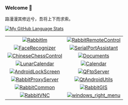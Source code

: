 ### Welcome 👋

路漫漫其修远兮，吾将上下而求索。

[![My GitHub Language Stats](https://github-readme-stats.vercel.app/api?username=KangLin&show_icons=true&count_private=true&theme=tokyonight&hide_border=true)](https://github.com/KangLin)

|      |      |
|:----:|:----:|
|[![RabbitIm](https://github-readme-stats.vercel.app/api/pin/?username=KangLin&repo=RabbitIm)](https://github.com/KangLin/RabbitIm)|[![RabbitRemoteControl](https://github-readme-stats.vercel.app/api/pin/?username=KangLin&repo=RabbitRemoteControl)](https://github.com/KangLin/RabbitRemoteControl)|
|[![FaceRecognizer](https://github-readme-stats.vercel.app/api/pin/?username=KangLin&repo=FaceRecognizer)](https://github.com/KangLin/FaceRecognizer)|[![SerialPortAssistant](https://github-readme-stats.vercel.app/api/pin/?username=KangLin&repo=SerialPortAssistant)](https://github.com/KangLin/SerialPortAssistant)|
|[![ChineseChessControl](https://github-readme-stats.vercel.app/api/pin/?username=KangLin&repo=ChineseChessControl)](https://github.com/KangLin/ChineseChessControl)|[![Documents](https://github-readme-stats.vercel.app/api/pin/?username=KangLin&repo=Documents)](https://github.com/KangLin/Documents)|
|[![LunarCalendar](https://github-readme-stats.vercel.app/api/pin/?username=KangLin&repo=LunarCalendar)](https://github.com/KangLin/LunarCalendar)|[![Calendar](https://github-readme-stats.vercel.app/api/pin/?username=KangLin&repo=Calendar)](https://github.com/KangLin/Calendar)|
|[![AndroidLockScreen](https://github-readme-stats.vercel.app/api/pin/?username=KangLin&repo=AndroidLockScreen)](https://github.com/KangLin/AndroidLockScreen)|[![QFtpServer](https://github-readme-stats.vercel.app/api/pin/?username=KangLin&repo=QFtpServer)](https://github.com/KangLin/QFtpServer)|
|[![RabbitProxyServer](https://github-readme-stats.vercel.app/api/pin/?username=KangLin&repo=RabbitProxyServer)](https://github.com/KangLin/RabbitProxyServer)|[![QtAndroidUtils](https://github-readme-stats.vercel.app/api/pin/?username=KangLin&repo=QtAndroidUtils)](https://github.com/KangLin/QtAndroidUtils)|
|[![RabbitCommon](https://github-readme-stats.vercel.app/api/pin/?username=KangLin&repo=RabbitCommon)](https://github.com/KangLin/RabbitCommon)|[![RabbitGIS](https://github-readme-stats.vercel.app/api/pin/?username=KangLin&repo=RabbitGIS)](https://github.com/KangLin/RabbitGIS)|
|[![RabbitVNC](https://github-readme-stats.vercel.app/api/pin/?username=KangLin&repo=RabbitVNC)](https://github.com/KangLin/RabbitVNC)|[![windows_right_menu](https://github-readme-stats.vercel.app/api/pin/?username=KangLin&repo=windows_right_menu)](https://github.com/KangLin/windows_right_menu)|






<!--

[![My GitHub Language Stats](https://github-readme-stats.vercel.app/api/top-langs/?username=KangLin&langs_count=5&theme=tokyonight)](https://github.com/KangLin)


**KangLin/KangLin** is a ✨ _special_ ✨ repository because its `README.md` (this file) appears on your GitHub profile.

Here are some ideas to get you started:

- 🔭 I’m currently working on ...
- 🌱 I’m currently learning ...
- 👯 I’m looking to collaborate on ...
- 🤔 I’m looking for help with ...
- 💬 Ask me about ...
- 📫 How to reach me: ...
- 😄 Pronouns: ...
- ⚡ Fun fact: ...
-->
